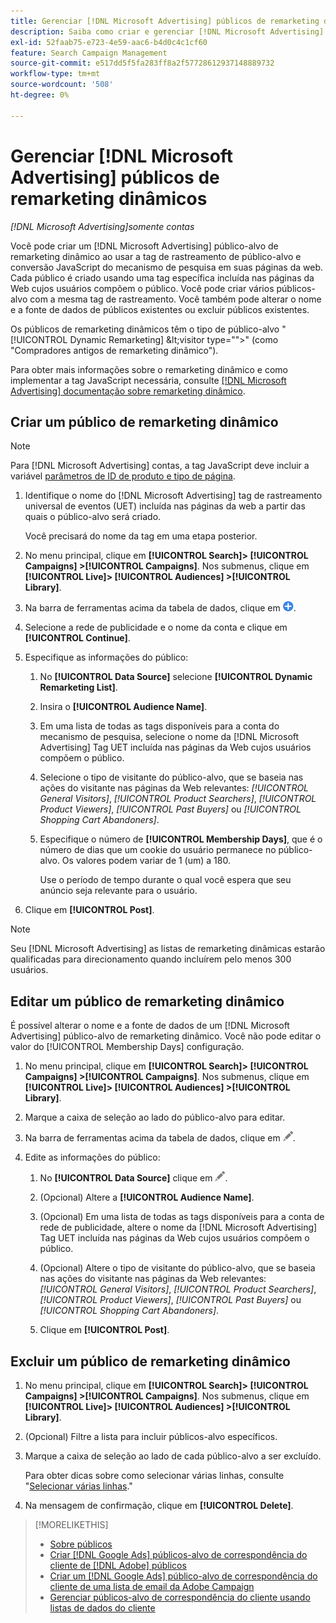 ```yaml
---
title: Gerenciar [!DNL Microsoft Advertising] públicos de remarketing dinâmicos
description: Saiba como criar e gerenciar [!DNL Microsoft Advertising] públicos de remarketing dinâmicos.
exl-id: 52faab75-e723-4e59-aac6-b4d0c4c1cf60
feature: Search Campaign Management
source-git-commit: e517dd5f5fa283ff8a2f57728612937148889732
workflow-type: tm+mt
source-wordcount: '508'
ht-degree: 0%

---
```


# Gerenciar [!DNL Microsoft Advertising] públicos de remarketing dinâmicos

*[!DNL Microsoft Advertising]somente contas*

Você pode criar um [!DNL Microsoft Advertising] público-alvo de remarketing dinâmico ao usar a tag de rastreamento de público-alvo e conversão JavaScript do mecanismo de pesquisa em suas páginas da web. Cada público é criado usando uma tag específica incluída nas páginas da Web cujos usuários compõem o público. Você pode criar vários públicos-alvo com a mesma tag de rastreamento. Você também pode alterar o nome e a fonte de dados de públicos existentes ou excluir públicos existentes.

Os públicos de remarketing dinâmicos têm o tipo de público-alvo &quot;[!UICONTROL Dynamic Remarketing] \&lt;visitor type=&quot;&quot;>&quot; (como &quot;Compradores antigos de remarketing dinâmico&quot;).

Para obter mais informações sobre o remarketing dinâmico e como implementar a tag JavaScript necessária, consulte [[!DNL Microsoft Advertising] documentação sobre remarketing dinâmico](https://help.ads.microsoft.com/#apex/ads/en/56910).

## Criar um público de remarketing dinâmico

>[!NOTE]
>
>Para [!DNL Microsoft Advertising] contas, a tag JavaScript deve incluir a variável [parâmetros de ID de produto e tipo de página](https://help.ads.microsoft.com/#apex/ads/en/56910/1/#exp85).

1. Identifique o nome do [!DNL Microsoft Advertising] tag de rastreamento universal de eventos (UET) incluída nas páginas da web a partir das quais o público-alvo será criado.

   Você precisará do nome da tag em uma etapa posterior.

1. No menu principal, clique em **[!UICONTROL Search]> [!UICONTROL Campaigns] >[!UICONTROL Campaigns]**. Nos submenus, clique em **[!UICONTROL Live]> [!UICONTROL Audiences] >[!UICONTROL Library]**.

1. Na barra de ferramentas acima da tabela de dados, clique em ![Criar](/help/search-social-commerce/assets/add.png "Criar").

1. Selecione a rede de publicidade e o nome da conta e clique em **[!UICONTROL Continue]**.

1. Especifique as informações do público:

   1. No **[!UICONTROL Data Source]** selecione **[!UICONTROL Dynamic Remarketing List]**.

   1. Insira o **[!UICONTROL Audience Name]**.

   1. Em uma lista de todas as tags disponíveis para a conta do mecanismo de pesquisa, selecione o nome da [!DNL Microsoft Advertising] Tag UET incluída nas páginas da Web cujos usuários compõem o público.

   1. Selecione o tipo de visitante do público-alvo, que se baseia nas ações do visitante nas páginas da Web relevantes: *[!UICONTROL General Visitors]*, *[!UICONTROL Product Searchers]*, *[!UICONTROL Product Viewers]*, *[!UICONTROL Past Buyers]* ou *[!UICONTROL Shopping Cart Abandoners]*.

   1. Especifique o número de **[!UICONTROL Membership Days]**, que é o número de dias que um cookie do usuário permanece no público-alvo. Os valores podem variar de 1 (um) a 180.

      Use o período de tempo durante o qual você espera que seu anúncio seja relevante para o usuário.

1. Clique em **[!UICONTROL Post]**.

>[!NOTE]
>
>Seu [!DNL Microsoft Advertising] as listas de remarketing dinâmicas estarão qualificadas para direcionamento quando incluírem pelo menos 300 usuários.

## Editar um público de remarketing dinâmico

É possível alterar o nome e a fonte de dados de um [!DNL Microsoft Advertising] público-alvo de remarketing dinâmico. Você não pode editar o valor do [!UICONTROL Membership Days] configuração.

1. No menu principal, clique em **[!UICONTROL Search]> [!UICONTROL Campaigns] >[!UICONTROL Campaigns]**. Nos submenus, clique em **[!UICONTROL Live]> [!UICONTROL Audiences] >[!UICONTROL Library]**.

1. Marque a caixa de seleção ao lado do público-alvo para editar.

1. Na barra de ferramentas acima da tabela de dados, clique em ![Editar](/help/search-social-commerce/assets/edit.png "Editar").

1. Edite as informações do público:

   1. No **[!UICONTROL Data Source]** clique em ![Editar](/help/search-social-commerce/assets/edit.png "Editar").

   1. (Opcional) Altere a **[!UICONTROL Audience Name]**.

   1. (Opcional) Em uma lista de todas as tags disponíveis para a conta de rede de publicidade, altere o nome da [!DNL Microsoft Advertising] Tag UET incluída nas páginas da Web cujos usuários compõem o público.

   1. (Opcional) Altere o tipo de visitante do público-alvo, que se baseia nas ações do visitante nas páginas da Web relevantes: *[!UICONTROL General Visitors]*, *[!UICONTROL Product Searchers]*, *[!UICONTROL Product Viewers]*, *[!UICONTROL Past Buyers]* ou *[!UICONTROL Shopping Cart Abandoners]*.

   1. Clique em **[!UICONTROL Post]**.

## Excluir um público de remarketing dinâmico

1. No menu principal, clique em **[!UICONTROL Search]> [!UICONTROL Campaigns] >[!UICONTROL Campaigns]**. Nos submenus, clique em **[!UICONTROL Live]> [!UICONTROL Audiences] >[!UICONTROL Library]**.

1. (Opcional) Filtre a lista para incluir públicos-alvo específicos.

1. Marque a caixa de seleção ao lado de cada público-alvo a ser excluído.

   Para obter dicas sobre como selecionar várias linhas, consulte &quot;[Selecionar várias linhas](/help/search-social-commerce/common-tasks/navigation-editing-selection/multiple-rows-select.md).&quot;

1. Na mensagem de confirmação, clique em **[!UICONTROL Delete]**.

>[!MORELIKETHIS]
>
>* [Sobre públicos](audience-about.md)
>* [Criar [!DNL Google Ads] públicos-alvo de correspondência do cliente de [!DNL Adobe] públicos](google-audience-from-adobe-audience.md)
>* [Criar um [!DNL Google Ads] público-alvo de correspondência do cliente de uma lista de email da Adobe Campaign](google-audience-from-campaign-email-list.md)
>* [Gerenciar públicos-alvo de correspondência do cliente usando listas de dados do cliente](audience-from-customer-data-list.md)
